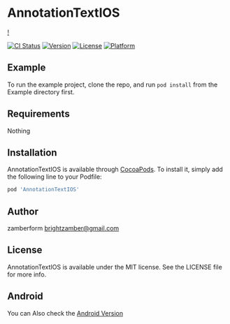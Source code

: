 # AnnotationTextIOS

[!](https://github.com/zamberform/AnnotationTextIOS/blob/master/screenshots/sample0.png)

[![CI Status](https://img.shields.io/travis/zamberform/AnnotationTextIOS.svg?style=flat)](https://travis-ci.org/zamberform/AnnotationTextIOS)
[![Version](https://img.shields.io/cocoapods/v/AnnotationTextIOS.svg?style=flat)](https://cocoapods.org/pods/AnnotationTextIOS)
[![License](https://img.shields.io/cocoapods/l/AnnotationTextIOS.svg?style=flat)](https://cocoapods.org/pods/AnnotationTextIOS)
[![Platform](https://img.shields.io/cocoapods/p/AnnotationTextIOS.svg?style=flat)](https://cocoapods.org/pods/AnnotationTextIOS)

## Example

To run the example project, clone the repo, and run `pod install` from the Example directory first.

## Requirements
Nothing

## Installation

AnnotationTextIOS is available through [CocoaPods](https://cocoapods.org). To install
it, simply add the following line to your Podfile:

```ruby
pod 'AnnotationTextIOS'
```

## Author

zamberform <brightzamber@gmail.com>

## License

AnnotationTextIOS is available under the MIT license. See the LICENSE file for more info.

## Android

You can Also check the [Android Version](https://github.com/zamberform/AnnotationTextAndroid)